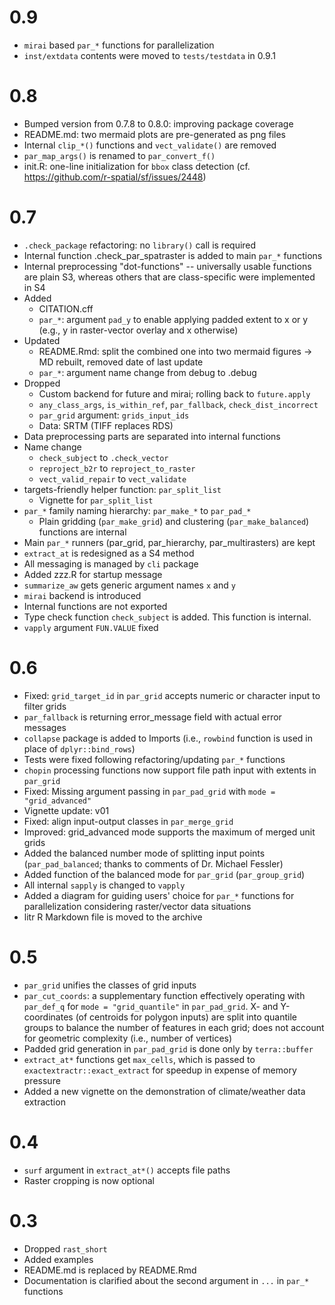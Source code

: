 # 0.9
- `mirai` based `par_*` functions for parallelization
- `inst/extdata` contents were moved to `tests/testdata` in 0.9.1

# 0.8
- Bumped version from 0.7.8 to 0.8.0: improving package coverage
- README.md: two mermaid plots are pre-generated as png files
- Internal `clip_*()` functions and `vect_validate()` are removed
- `par_map_args()` is renamed to `par_convert_f()`
- init.R: one-line initialization for `bbox` class detection (cf. https://github.com/r-spatial/sf/issues/2448)

# 0.7
- `.check_package` refactoring: no `library()` call is required
- Internal function .check_par_spatraster is added to main `par_*` functions
- Internal preprocessing "dot-functions" -- universally usable functions are plain S3, whereas others that are class-specific were implemented in S4
- Added
  - CITATION.cff
  - `par_*`: argument `pad_y` to enable applying padded extent to x or y (e.g., y in raster-vector overlay and x otherwise)
- Updated
  - README.Rmd: split the combined one into two mermaid figures -> MD rebuilt, removed date of last update
  - `par_*`: argument name change from debug to .debug
- Dropped
  - Custom backend for future and mirai; rolling back to `future.apply`
  - `any_class_args`, `is_within_ref`, `par_fallback`, `check_dist_incorrect`
  - `par_grid` argument: `grids_input_ids`
  - Data: SRTM (TIFF replaces RDS)
- Data preprocessing parts are separated into internal functions
- Name change
  - `check_subject` to `.check_vector`
  - `reproject_b2r` to `reproject_to_raster`
  - `vect_valid_repair` to `vect_validate`
- targets-friendly helper function: `par_split_list`
  - Vignette for `par_split_list`
- `par_*` family naming hierarchy: `par_make_*` to `par_pad_*`
  - Plain gridding (`par_make_grid`) and clustering (`par_make_balanced`) functions are internal
- Main `par_*` runners (par_grid, par_hierarchy, par_multirasters) are kept
- `extract_at` is redesigned as a S4 method
- All messaging is managed by `cli` package
- Added zzz.R for startup message
- `summarize_aw` gets generic argument names `x` and `y`
- `mirai` backend is introduced
- Internal functions are not exported
- Type check function `check_subject` is added. This function is internal.
- `vapply` argument `FUN.VALUE` fixed

# 0.6
- Fixed: `grid_target_id` in `par_grid` accepts numeric or character input to filter grids
- `par_fallback` is returning error_message field with actual error messages
- `collapse` package is added to Imports (i.e., `rowbind` function is used in place of `dplyr::bind_rows`)
- Tests were fixed following refactoring/updating `par_*` functions
- `chopin` processing functions now support file path input with extents in `par_grid`
- Fixed: Missing argument passing in `par_pad_grid` with `mode = "grid_advanced"`
- Vignette update: v01
- Fixed: align input-output classes in `par_merge_grid`
- Improved: grid_advanced mode supports the maximum of merged unit grids
- Added the balanced number mode of splitting input points (`par_pad_balanced`; thanks to comments of Dr. Michael Fessler)
- Added function of the balanced mode for `par_grid` (`par_group_grid`)
- All internal `sapply` is changed to `vapply`
- Added a diagram for guiding users' choice for `par_*` functions for parallelization considering raster/vector data situations
- litr R Markdown file is moved to the archive

# 0.5
- `par_grid` unifies the classes of grid inputs
- `par_cut_coords`: a supplementary function effectively operating with `par_def_q` for `mode = "grid_quantile"` in `par_pad_grid`. X- and Y-coordinates (of centroids for polygon inputs) are split into quantile groups to balance the number of features in each grid; does not account for geometric complexity (i.e., number of vertices)
- Padded grid generation in `par_pad_grid` is done only by `terra::buffer`
- `extract_at*` functions get `max_cells`, which is passed to `exactextractr::exact_extract` for speedup in expense of memory pressure
- Added a new vignette on the demonstration of climate/weather data extraction

# 0.4
- `surf` argument in `extract_at*()` accepts file paths
- Raster cropping is now optional

# 0.3
- Dropped `rast_short`
- Added examples
- README.md is replaced by README.Rmd
- Documentation is clarified about the second argument in `...` in `par_*` functions